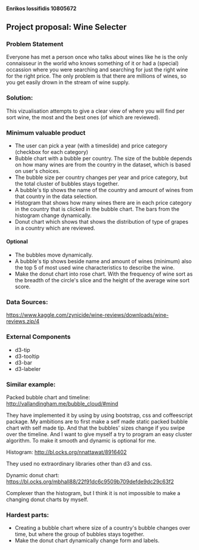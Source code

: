 #### Enrikos Iossifidis 10805672

## Project proposal: Wine Selecter

### Problem Statement
Everyone has met a person once who talks about wines like he is the only connaisseur in the world who knows something of it or had a (special) occassion where you were searching and searching for just the right wine for the right price. The only problem is that there are millions of wines, so you get easily drown in the stream of wine supply.    

### Solution:

This vizualisation attempts to give a clear view of where you will find per sort wine, the most and the best ones (of which are reviewed). 

### Minimum valuable product

* The user can pick a year (with a timeslide) and price category (checkbox for each category)
* Bubble chart with a bubble per country. The size of the bubble depends on how many wines are from the country in the dataset, which is based on user's choices. 
* The bubble size per country changes per year and price category, but the total cluster of bubbles stays together.
* A bubble's tip shows the name of the country and amount of wines from that country in the data selection.
* Histogram that shows how many wines there are in each price category in the country that is clicked in the bubble chart. The bars from the histogram change dynamically.
* Donut chart which shows that shows the distribution of type of grapes in a country which are reviewed.

#### Optional

* The bubbles move dynamically.
* A bubble's tip shows beside name and amount of wines (minimum) also the top 5 of most used wine characteristics to describe the wine.
* Make the donut chart into rose chart. With the frequency of wine sort as the breadth of the circle's slice and the height of the average wine sort score.

### Data Sources:

https://www.kaggle.com/zynicide/wine-reviews/downloads/wine-reviews.zip/4

### External Components

* d3-tip
* d3-tooltip
* d3-bar
* d3-labeler

### Similar example: 

Packed bubble chart and timeline:
http://vallandingham.me/bubble_cloud/#mind 

They have implemented it by using by using bootstrap, css and coffeescript package. My ambitions are to first make a self made static packed bubble chart with self made tip. And that the bubbles' sizes change if you swipe over the timeline. And I want to give myself a try to program an easy cluster algorithm. To make it smooth and dynamic is optional for me.

Histogram:
http://bl.ocks.org/nnattawat/8916402

They used no extraordinary libraries other than d3 and css.

Dynamic donut chart:
https://bl.ocks.org/mbhall88/22f91dc6c9509b709defde9dc29c63f2

Complexer than the histogram, but I think it is not impossible to make a changing donut charts by myself.

### Hardest parts:

* Creating a bubble chart where size of a country's bubble changes over time, but where the group of bubbles stays together.
* Make the donut chart dynamically change form and labels.





